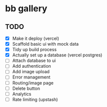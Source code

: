 # bb gallery

## TODO

- [x] Make it deploy (vercel)
- [x] Scaffold basic ui with mock data
- [x] Tidy up build process
- [x] Actually set up a database (vercel postgres)
- [ ] Attach database to ui
- [ ] Add authentication
- [ ] Add image upload
- [ ] Error management
- [ ] Routing/image page
- [ ] Delete button
- [ ] Analytics
- [ ] Rate limiting (upstash)
